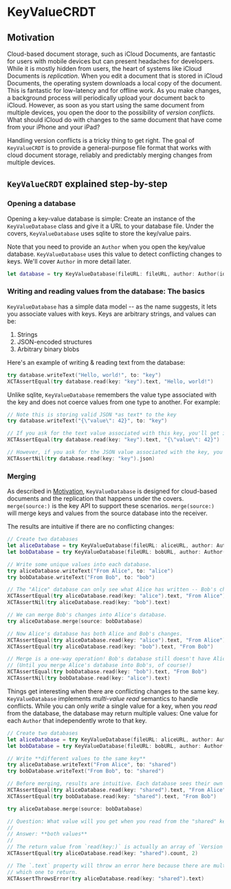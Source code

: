 # KeyValueCRDT

## Motivation

Cloud-based document storage, such as iCloud Documents, are fantastic for users with mobile devices but can present headaches for developers. While it is mostly hidden from users, the heart of systems like iCloud Documents is *replication*. When you edit a document that is stored in iCloud Documents, the operating system downloads a local copy of the document. This is fantastic for low-latency and for offline work. As you make changes, a background process will periodically upload your document back to iCloud. However, as soon as you start using the same document from multiple devices, you open the door to the possibility of *version conflicts.* What should iCloud do with changes to the same document that have come from your iPhone and your iPad?

Handling version conflicts is a tricky thing to get right. The goal of `KeyValueCRDT` is to provide a general-purpose file format that works with cloud document storage, reliably and predictably merging changes from multiple devices.

## `KeyValueCRDT` explained step-by-step

### Opening a database

Opening a key-value database is simple: Create an instance of the `KeyValueDatabase` class and give it a URL to your database file. Under the covers, `KeyValueDatabase` uses sqlite to store the key/value pairs.

Note that you need to provide an `Author` when you open the key/value database. `KeyValueDatabase` uses this value to detect conflicting changes to keys. We'll cover `Author` in more detail later.

```swift
let database = try KeyValueDatabase(fileURL: fileURL, author: Author(id: UUID(), name: "test"))
```

### Writing and reading values from the database: The basics

`KeyValueDatabase` has a simple data model -- as the name suggests, it lets you associate values with keys. Keys are arbitrary strings, and values can be:

1. Strings
2. JSON-encoded structures
3. Arbitrary binary blobs

Here's an example of writing & reading text from the database:

```swift
try database.writeText("Hello, world!", to: "key")
XCTAssertEqual(try database.read(key: "key").text, "Hello, world!")
```

Unlike sqlite, `KeyValueDatabase` remembers the value type associated with the key and does not coerce values from one type to another. For example:

```swift
// Note this is storing valid JSON *as text* to the key
try database.writeText("{\"value\": 42}", to: "key")

// If you ask for the text value associated with this key, you'll get it back.
XCTAssertEqual(try database.read(key: "key").text, "{\"value\": 42}")

// However, if you ask for the JSON value associated with the key, you get nil. You wrote a text value, not a JSON value!
XCTAssertNil(try database.read(key: "key").json)
```

### Merging

As described in [Motivation](#motivation), `KeyValueDatabase` is designed for cloud-based documents and the replication that happens under the covers. `merge(source:)` is the key API to support these scenarios. `merge(source:)` will merge keys and values from the source database into the receiver.

The results are intuitive if there are no conflicting changes:

```swift
// Create two databases
let aliceDatabase = try KeyValueDatabase(fileURL: aliceURL, author: Author(id: UUID(), name: "Alice"))
let bobDatabase = try KeyValueDatabase(fileURL: bobURL, author: Author(id: UUID(), name: "Bob"))

// Write some unique values into each database.
try aliceDatabase.writeText("From Alice", to: "alice")
try bobDatabase.writeText("From Bob", to: "bob")

// The "Alice" database can only see what Alice has written -- Bob's changes are in another database
XCTAssertEqual(try aliceDatabase.read(key: "alice").text, "From Alice")
XCTAssertNil(try aliceDatabase.read(key: "bob").text)

// We can merge Bob's changes into Alice's database.
try aliceDatabase.merge(source: bobDatabase)

// Now Alice's database has both Alice and Bob's changes.
XCTAssertEqual(try aliceDatabase.read(key: "alice").text, "From Alice")
XCTAssertEqual(try aliceDatabase.read(key: "bob").text, "From Bob")

// Merge is a one-way operation! Bob's database still doesn't have Alice's changes.
// (Until you merge Alice's database into Bob's, of course!)
XCTAssertEqual(try bobDatabase.read(key: "bob").text, "From Bob")
XCTAssertNil(try bobDatabase.read(key: "alice").text)
```

Things get interesting when there are conflicting changes to the same key. `KeyValueDatabase` implements *multi-value read* semantics to handle conflicts. While you can only *write* a single value for a key, when you *read* from the database, the database may return multiple values: One value for each `Author` that independently wrote to that key.

```swift
// Create two databases
let aliceDatabase = try KeyValueDatabase(fileURL: aliceURL, author: Author(id: UUID(), name: "Alice"))
let bobDatabase = try KeyValueDatabase(fileURL: bobURL, author: Author(id: UUID(), name: "Bob"))

// Write **different values to the same key**
try aliceDatabase.writeText("From Alice", to: "shared")
try bobDatabase.writeText("From Bob", to: "shared")

// Before merging, results are intuitive. Each database sees their own value for the key.
XCTAssertEqual(try aliceDatabase.read(key: "shared").text, "From Alice")
XCTAssertEqual(try bobDatabase.read(key: "shared").text, "From Bob")

try aliceDatabase.merge(source: bobDatabase)

// Question: What value will you get when you read from the "shared" key after merging?
//
// Answer: **both values**
//
// The return value from `read(key:)` is actually an array of `Version` structures.
XCTAssertEqual(try aliceDatabase.read(key: "shared").count, 2)

// The `.text` property will throw an error here because there are multiple versions and it doesn't know
// which one to return.
XCTAssertThrowsError(try aliceDatabase.read(key: "shared").text)
```
